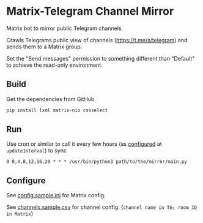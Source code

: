 # Matrix-Telegram Channel Mirror

Matrix bot to mirror public Telegram channels.

Crawls Telegrams public view of channels (https://t.me/s/telegram) and sends them to a Matrix group.

Set the "Send messages" permission to something different than "Default" to achieve the read-only environment.

## Build

Get the dependencies from GitHub

```bash
pip install lxml matrix-nio cssselect
```

## Run

Use cron or similar to call it every few hours (as [configured](#Configure) at `updateInterval`) to sync

```
0 0,4,8,12,16,20 * * * /usr/bin/python3 path/to/the/mirror/main.py
```

## Configure

See [config.sample.ini](/config.sample.ini) for Matrix config.

See [channels.sample.csv](/channels.sample.csv) for channel config. (`channel name in TG; room ID in Matrix`)
